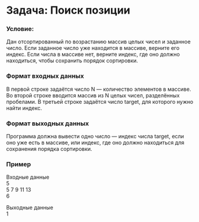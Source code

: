 # Задача: Поиск позиции
### Условие: 
Дан отсортированный по возрастанию массив целых чисел и заданное число. Если заданное число уже находится в массиве, верните его индекс. Если числа в массиве нет, верните индекс, где оно должно находиться, чтобы сохранить порядок сортировки.
### Формат входных данных
В первой строке задаётся число N — количество элементов в массиве.
Во второй строке вводится массив из N целых чисел, разделённых пробелами.
В третьей строке задаётся число target, для которого нужно найти индекс.

### Формат выходных данных
Программа должна вывести одно число — индекс числа target, если оно уже есть в массиве, или индекс, где оно должно находиться для сохранения порядка сортировки.

### Пример
Входные данные  
5  
5 7 9 11 13  
6

Выходные данные  
1